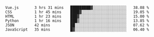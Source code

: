 
<!--START_SECTION:waka-->

```text
Vue.js       3 hrs 31 mins   █████████▓░░░░░░░░░░░░░░░   38.08 %
CSS          1 hr 45 mins    ████▓░░░░░░░░░░░░░░░░░░░░   19.05 %
HTML         1 hr 23 mins    ███▓░░░░░░░░░░░░░░░░░░░░░   15.00 %
Python       1 hr 16 mins    ███▒░░░░░░░░░░░░░░░░░░░░░   13.85 %
JSON         42 mins         ██░░░░░░░░░░░░░░░░░░░░░░░   07.62 %
JavaScript   35 mins         █▓░░░░░░░░░░░░░░░░░░░░░░░   06.40 %
```

<!--END_SECTION:waka-->

<!--unk0e-ctrlmd-blitzh-->
